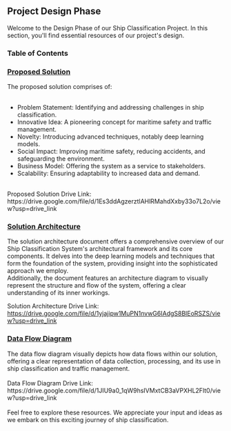 ## Project Design Phase 

Welcome to the Design Phase of our Ship Classification Project. In this section, you'll find essential resources of our project's design. 

### Table of Contents

<h3><a href = "Proposed%20Solution.pdf"> Proposed Solution </a> </h3>
The proposed solution comprises of: <br><br>

- Problem Statement: Identifying and addressing challenges in ship classification. <br>
- Innovative Idea: A pioneering concept for maritime safety and traffic management. <br>
- Novelty: Introducing advanced techniques, notably deep learning models. <br>
- Social Impact: Improving maritime safety, reducing accidents, and safeguarding the environment. <br>
- Business Model: Offering the system as a service to stakeholders. <br>
- Scalability: Ensuring adaptability to increased data and demand. <br>
<br>
Proposed Solution Drive Link: https://drive.google.com/file/d/1Es3ddAgzerztlAHlRMahdXxby33o7L2o/view?usp=drive_link

<h3> <a href = "Solution%20Architecture.pdf">Solution Architecture</a> </h3>

The solution architecture document offers a comprehensive overview of our Ship Classification System's architectural framework and its core components. It delves into the deep learning models and techniques that form the foundation of the system, providing insight into the sophisticated approach we employ.<br> Additionally, the document features an architecture diagram to visually represent the structure and flow of the system, offering a clear understanding of its inner workings.

Solution Architecture Drive Link: https://drive.google.com/file/d/1yjajipw1MuPN1nvwG6IAdgS8BlEoRSZS/view?usp=drive_link

<h3><a href = "Data%20Flow%20Diagram.pdf"> Data Flow Diagram</a></h3>
The data flow diagram visually depicts how data flows within our solution, offering a clear representation of data collection, processing, and its use in ship classification and traffic management.
<br><br>
Data Flow Diagram Drive Link: https://drive.google.com/file/d/1JIU9a0_1qW9hsIVMxtCB3aVPXHL2Flt0/view?usp=drive_link
<br><br>
Feel free to explore these resources. We appreciate your input and ideas as we embark on this exciting journey of ship classification.
